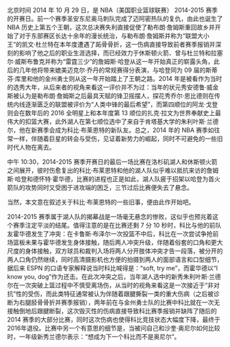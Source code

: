 北京时间 2014 年 10 月 29 日，是 NBA（美国职业篮球联赛） 2014-2015 赛季的开赛日。前一个赛季圣安东尼奥马刺队完成了迈阿密热队的复仇，由此也诞生了 NBA 历史上第五个王朝，这次总决赛失利直接促使了勒布朗·詹姆斯重回故乡并开始了对于东部赛区长达十余年的漫长统治，与勒布朗·詹姆斯并称为“联盟大小王”的凯文·杜兰特在本年度遭遇了跖骨骨折，这一伤病直接导致前者赛季报销并深刻的影响了他之后的职业生涯选择，而已经效力于休斯顿火箭、曾与杜兰特和拉塞尔·威斯布鲁克并称为“雷霆三少”的詹姆斯·哈登从这一年开始真正的崭露头角，此后的几年他将带来媲美迈克尔·乔丹的常规赛得分表演，与哈登同为 09 届的斯蒂芬·库里和他的金州勇士则从这一年开始踏上了王朝之路。2014 年是被看作为当时的选秀大年，从后来者的视角来看这一评价并不为过：当年的状元秀安德鲁·威金斯被认为是勒布朗·詹姆斯之后最具天赋的锋卫摇摆人，探花秀乔尔·恩比德则在传统内线逐渐匮乏的联盟被评价为“人类中锋的最后希望”，而第四顺位的阿龙·戈登则会在数年后的 2016 全明星上和本年度第 13 顺位的扎克·拉文为世界奉献史上最伟大的扣篮大赛，此外湖人在第七顺位选中了来自于肯塔基大学的朱利叶斯·兰德尔，他在新赛季会成为科比·布莱恩特的新队友。总之，2014 年的 NBA 赛季如往常一样，伴随着巨星的转会与受伤，见证着新势力的崛起，同时不可避免的一些旧时代人物在离去。

中午 10:30，2014-2015 赛季开赛日的最后一场比赛在洛杉矶湖人和休斯顿火箭之间展开，彼时伤愈复出的科比·布莱恩特和他的湖人队似乎难以抵抗来访的詹姆斯·哈登和德怀特·霍华德，比赛的进程也正是如此，湖人队疲于招架以哈登为首火箭队的攻势同时又受困于进攻端的困乏，三节过后比赛便失去了悬念。

当然，本文意在叙述关于科比·布莱恩特的一些旧事，便由此作开始吧。

2014-2015 赛季属于湖人队的揭幕战是一场毫无悬念的惨败，这似乎也预兆着这个赛季注定平淡的结尾。值得注意的是在比赛还剩 7 分 10 秒时，科比与他的前队友霍华德发生了冲突：在卡鲁斯·布泽尔一次投篮不中后，科比在一次尝试争抢前场篮板未果与霍华德发生身体接触，随后两人冲突升级，伴随着俗套的口角和更大尺度的身体接触，双方球员和裁判入场将两人分开肢体冲突才告一段落，被分开的两人口角仍然继续，同时高清摄影机也方便的拍摄到两人的面部语言和口型细节，据后来 ESPN 的口语专家解释说当时科比喊得是：“soft, try me”，而霍华德以“I know you, dog”作为还击。在此次冲突之后，当年湖人选中的新秀朱利叶斯·兰德尔在一次突破上篮过程中不慎受离场伤，从当时的视角来看这是一次接近于“非对抗”性的受伤，而此类特征通常被认为伴随着跟腱撕裂一类的重大伤病（之后被诊断为右腿胫骨骨折并赛季报销），两年前在与金州勇士队的比赛中科比就在一次无接触倒地后跟腱断裂，这次毁灭性的伤病直接导致科比赛季报销并缺阵了随后的 2014 赛季的大部分比赛，同时这次伤病也使得科比竞技状态大幅度下降，最终于2016年退役。比赛中另一个有意思的细节是，当被问自己和沙奎·奥尼尔如何比较时，一年级新秀兰德尔表示：“想成为下一个科比而不是奥尼尔”。
